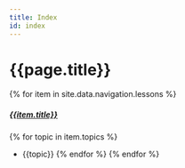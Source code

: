 ```yaml
---
title: Index
id: index
---
```

# {{page.title}}

{% for item in site.data.navigation.lessons %}
##### [{{item.title}}]({{item.url}})
{% for topic in item.topics %}
- {{topic}}
{% endfor %}
{% endfor %}
